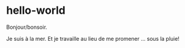 # hello-world

Bonjour/bonsoir.

Je suis à la mer. Et je travaille au lieu de me promener ... sous la pluie!
